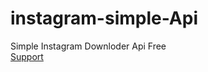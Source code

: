 # instagram-simple-Api
Simple Instagram Downloder Api Free <br>
<a href="https://instagram.com/ahmadiizhar">Support</a><br>
